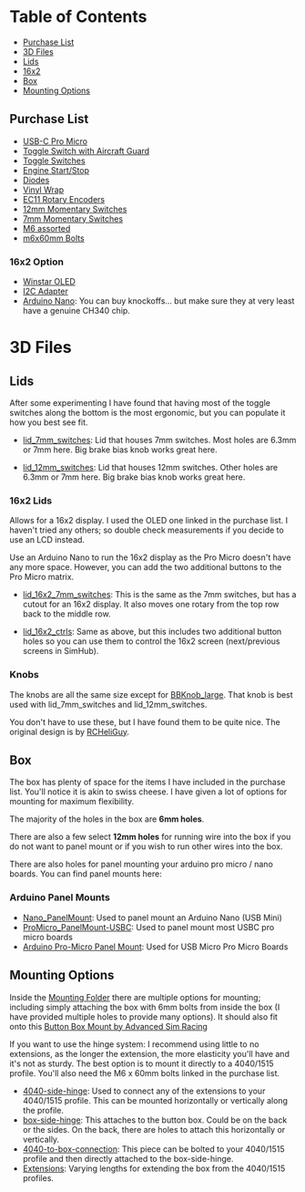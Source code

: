 # Table of Contents

- [Purchase List](#purchase-list)
- [3D Files](#3d-files)
- [Lids](#lids)
- [16x2](#16x2-lids)
- [Box](#box)
- [Mounting Options](#mounting-options)


## Purchase List
- [USB-C Pro Micro](https://a.co/d/40r7Z8c)
- [Toggle Switch with Aircraft Guard](https://a.co/d/8zprb8W)
- [Toggle Switches](https://a.co/d/gb6Z9sF)
- [Engine Start/Stop](https://a.co/d/4iWm9b6)
- [Diodes](https://a.co/d/17q5yrM)
- [Vinyl Wrap](https://a.co/d/8dlAxQy)
- [EC11 Rotary Encoders](https://a.co/d/904myFO)
- [12mm Momentary Switches](https://a.co/d/8DzCP9i)
- [7mm Momentary Switches](https://a.co/d/gAq71AI)
- [M6 assorted](https://a.co/d/cKX1Adg)
- [m6x60mm Bolts](https://a.co/d/dvMr3f9)

### 16x2 Option
- [Winstar OLED](https://www.aliexpress.us/item/2251832696798206.html)
- [I2C Adapter](https://a.co/d/55hU6gz)
- [Arduino Nano](https://a.co/d/cgAba1g): You can buy knockoffs... but make sure they at very least have a genuine CH340 chip. 

# 3D Files

## Lids

After some experimenting I have found that having most of the toggle switches along the bottom is the most ergonomic, but you can populate it how you best see fit.

- [lid_7mm_switches](./3d%20files/lid_7mm_switches.stl): Lid that houses 7mm switches. Most holes are 6.3mm or 7mm here. Big brake bias knob works great here.

- [lid_12mm_switches](./3d%20files/lid_12mm_switches.stl): Lid that houses 12mm switches. Other holes are 6.3mm or 7mm here. Big brake bias knob works great here.

### 16x2 Lids
Allows for a 16x2 display. I used the OLED one linked in the purchase list. I haven't tried any others; so double check measurements if you decide to use an LCD instead.

Use an Arduino Nano to run the 16x2 display as the Pro Micro doesn't have any more space. However, you can add the two additional buttons to the Pro Micro matrix.

- [lid_16x2_7mm_switches](./3d%20files/lid_16x2_7mm_switches.stl): This is the same as the 7mm switches, but has a cutout for an 16x2 display. It also moves one rotary from the top row back to the middle row.

- [lid_16x2_ctrls](./3d%20files/lid_16x2_ctrls.stl): Same as above, but this includes two additional button holes so you can use them to control the 16x2 screen (next/previous screens in SimHub).

### Knobs
The knobs are all the same size except for [BBKnob_large](./3d%20files/Knobs/BBKnob_large.stl). That knob is best used with lid_7mm_switches and lid_12mm_switches.

 You don't have to use these, but I have found them to be quite nice. The original design is by [RCHeliGuy](https://www.thingiverse.com/thing:4673851). 

## Box
The box has plenty of space for the items I have included in the purchase list. You'll notice it is akin to swiss cheese. I have given a lot of options for mounting for maximum flexibility. 

The majority of the holes in the box are **6mm holes**. 

There are also a few select **12mm holes** for running wire into the box if you do not want to panel mount or if you wish to run other wires into the box.

There are also holes for panel mounting your arduino pro micro / nano boards. You can find panel mounts here:

### Arduino Panel Mounts
- [Nano_PanelMount](./3d%20files/Nano_PanelMount.stl): Used to panel mount an Arduino Nano (USB Mini)
- [ProMicro_PanelMount-USBC](./3d%20files/ProMicro_PanelMount_USBC.stl): Used to panel mount most USBC pro micro boards
- [Arduino Pro-Micro Panel Mount](https://www.thingiverse.com/thing:4077845): Used for USB Micro Pro Micro Boards

## Mounting Options
Inside the [Mounting Folder](./3d%20files/Mounting/) there are multiple options for mounting; including simply attaching the box with 6mm bolts from inside the box (I have provided multiple holes to provide many options). It should also fit onto this [Button Box Mount by Advanced Sim Racing](https://www.advancedsimracing.com/products/button-box-mount)

If you want to use the hinge system: I recommend using little to no extensions, as the longer the extension, the more elasticity you'll have and it's not as sturdy. The best option is to mount it directly to a 4040/1515 profile. You'll also need the M6 x 60mm bolts linked in the purchase list.

- [4040-side-hinge](./3d%20files/Mounting/4040-side-hinge.stl): Used to connect any of the extensions to your 4040/1515 profile. This can be mounted horizontally or vertically along the profile.
- [box-side-hinge](./3d%20files/Mounting/box-side-hinge.stl): This attaches to the button box. Could be on the back or the sides. On the back, there are holes to attach this horizontally or vertically.
- [4040-to-box-connection](./3d%20files/Mounting/4040-to-box-connection.stl): This piece can be bolted to your 4040/1515 profile and then directly attached to the box-side-hinge.
- [Extensions](./3d%20files/Mounting/Extensions/): Varying lengths for extending the box from the 4040/1515 profiles.